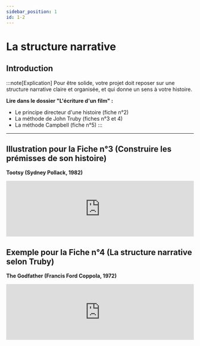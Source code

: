 ```yaml
---
sidebar_position: 1
id: 1-2
---
```

# La structure narrative

## Introduction

:::note[Explication]
Pour être solide, votre projet doit reposer sur une structure narrative claire et organisée, et qui donne un sens à votre histoire. 

**Lire dans le dossier "L'écriture d'un film" :**
- Le principe directeur d'une histoire (fiche n°2)
- La méthode de John Truby (fiches n°3 et 4)
- La méthode Campbell (fiche n°5)
:::
---
## Illustration pour la Fiche n°3 (Construire les prémisses de son histoire) 

**Tootsy (Sydney Pollack, 1982)**

<iframe src="https://www.youtube.com/embed/4U9hfQujTcM?si=YiZPllw3VSRgHJuu" width="100%" style={{aspectRatio: "480/260"}} frameborder="0" allowfullscreen allow="accelerometer; autoplay; clipboard-write; encrypted-media; gyroscope; picture-in-picture; web-share"></iframe>



## Exemple pour la Fiche n°4 (La structure narrative selon Truby)
**The Godfather (Francis Ford Coppola, 1972)**

<iframe src="https://www.youtube.com/embed/sY1S34973zA" width="100%" style={{aspectRatio: "480/260"}} frameborder="0" allowfullscreen allow="accelerometer; autoplay; clipboard-write; encrypted-media; gyroscope; picture-in-picture; web-share"></iframe>